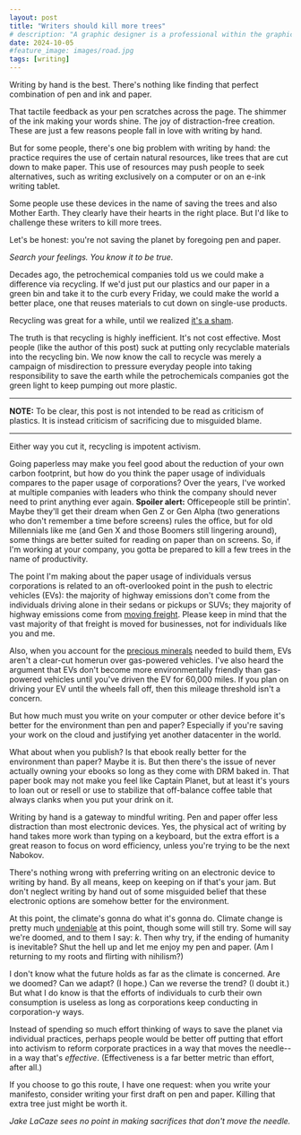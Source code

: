```yaml
---
layout: post
title: "Writers should kill more trees"
# description: "A graphic designer is a professional within the graphic design and graphic arts industry."
date: 2024-10-05
#feature_image: images/road.jpg
tags: [writing]
---
```


Writing by hand is the best.<!--more--> There's nothing like finding that perfect combination of pen and ink and paper.

That tactile feedback as your pen scratches across the page. The shimmer of the ink making your words shine. The joy of distraction-free creation. These are just a few reasons people fall in love with writing by hand. 

But for some people, there's one big problem with writing by hand: the practice requires the use of certain natural resources, like trees that are cut down to make paper. This use of resources may push people to seek alternatives, such as writing exclusively on a computer or on an e-ink writing tablet.

Some people use these devices in the name of saving the trees and also Mother Earth. They clearly have their hearts in the right place. But I'd like to challenge these writers to kill more trees.

Let's be honest: you're not saving the planet by foregoing pen and paper.

*Search your feelings. You know it to be true.*

Decades ago, the petrochemical companies told us we could make a difference via recycling. If we'd just put our plastics and our paper in a green bin and take it to the curb every Friday, we could make the world a better place, one that reuses materials to cut down on single-use products.

Recycling was great for a while, until we realized [it's a sham](https://www.npr.org/2020/09/11/897692090/how-big-oil-misled-the-public-into-believing-plastic-would-be-recycled).

The truth is that recycling is highly inefficient. It's not cost effective. Most people (like the author of this post) suck at putting only recyclable materials into the recycling bin. We now know the call to recycle was merely a campaign of misdirection to pressure everyday people into taking responsibility to save the earth while the petrochemicals companies got the green light to keep pumping out more plastic.

---

**NOTE:** To be clear, this post is not intended to be read as criticism of plastics. It is instead criticism of sacrificing due to misguided blame.

---

Either way you cut it, recycling is impotent activism.

Going paperless may make you feel good about the reduction of your own carbon footprint, but how do you think the paper usage of individuals compares to the paper usage of corporations? Over the years, I've worked at multiple companies with leaders who think the company should never need to print anything ever again. **Spoiler alert:** Officepeople still be printin'. Maybe they'll get their dream when Gen Z or Gen Alpha (two generations who don't remember a time before screens) rules the office, but for old Millennials like me (and Gen X and those Boomers still lingering around), some things are better suited for reading on paper than on screens. So, if I'm working at your company, you gotta be prepared to kill a few trees in the name of productivity.

The point I'm making about the paper usage of individuals versus corporations is related to an oft-overlooked point in the push to electric vehicles (EVs): the majority of highway emissions don't come from the individuals driving alone in their sedans or pickups or SUVs; they majority of highway emissions come from [moving freight](https://www.visualcapitalist.com/sp/carbon-footprint-of-trucking/). Please keep in mind that the vast majority of that freight is moved for businesses, not for individuals like you and me.

Also, when you account for the [precious minerals](https://www.npr.org/2022/03/13/1085707854/how-a-handful-of-metals-could-determine-the-future-of-the-electric-car-industry) needed to build them, EVs aren't a clear-cut homerun over gas-powered vehicles. I've also heard the argument that EVs don't become more environmentally friendly than gas-powered vehicles until you've driven the EV for 60,000 miles. If you plan on driving your EV until the wheels fall off, then this mileage threshold isn't a concern.

But how much must you write on your computer or other device before it's better for the environment than pen and paper? Especially if you're saving your work on the cloud and justifying yet another datacenter in the world.

What about when you publish? Is that ebook really better for the environment than paper? Maybe it is. But then there's the issue of never actually owning your ebooks so long as they come with DRM baked in. That paper book may not make you feel like Captain Planet, but at least it's yours to loan out or resell or use to stabilize that off-balance coffee table that always clanks when you put your drink on it.

Writing by hand is a gateway to mindful writing. Pen and paper offer less distraction than most electronic devices. Yes, the physical act of writing by hand takes more work than typing on a keyboard, but the extra effort is a great reason to focus on word efficiency, unless you're trying to be the next Nabokov.

There's nothing wrong with preferring writing on an electronic device to writing by hand. By all means, keep on keeping on if that's your jam. But don't neglect writing by hand out of some misguided belief that these electronic options are somehow better for the environment.

At this point, the climate's gonna do what it's gonna do. Climate change is pretty much [undeniable](https://www.artberman.com/blog/the-numbers-dont-lie-why-climate-denial-is-no-longer-possible/) at this point, though some will still try. Some will say we're doomed, and to them I say: *k*. Then why try, if the ending of humanity is inevitable? Shut the hell up and let me enjoy my pen and paper. (Am I returning to my roots and flirting with nihilism?)

I don't know what the future holds as far as the climate is concerned. Are we doomed? Can we adapt? (I hope.) Can we reverse the trend? (I doubt it.) But what I do know is that the efforts of individuals to curb their own consumption is useless as long as corporations keep conducting in corporation-y ways.

Instead of spending so much effort thinking of ways to save the planet via individual practices, perhaps people would be better off putting that effort into activism to reform corporate practices in a way that moves the needle--in a way that's *effective*. (Effectiveness is a far better metric than effort, after all.)

If you choose to go this route, I have one request: when you write your manifesto, consider writing your first draft on pen and paper. Killing that extra tree just might be worth it.

*Jake LaCaze sees no point in making sacrifices that don't move the needle.*

